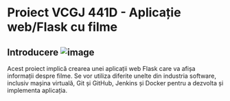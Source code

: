 # Proiect VCGJ 441D - Aplicație web/Flask cu filme

## Introducere ![image](https://github.com/Dragos-Calota/curs_vcgj_441D_filme/assets/24204707/aee05173-ea04-4321-a6a7-29970d0c582a)


Acest proiect implică crearea unei aplicații web Flask care va afișa informații despre filme. Se vor utiliza diferite unelte din industria software, inclusiv mașina virtuală, Git și GitHub, Jenkins și Docker pentru a dezvolta și implementa aplicația.
